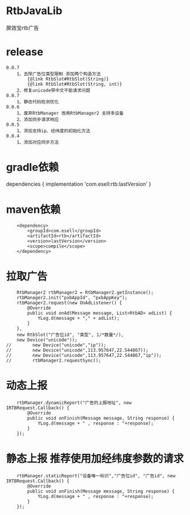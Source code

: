 # RtbJavaLib
屏效宝rtb广告

# release
    0.0.7
        1、去除广告位类型限制 添加两个构造方法
            {@link RtbSlot#RtbSlot(String)}
            {@link RtbSlot#RtbSlot(String, int)}
        2、修复unicode带中文不能请求问题
    0.0.7
        1、静态代码检测优化
    0.0.6
        1、废弃RtbManager 改用RtbManager2 支持多设备
        2、添加同步请求响应
    0.0.5
        1、添加支持ip、经纬度的初始化方法
    0.0.4
        1、添加对应同步方法
    
# gradle依赖
dependencies {
    implementation 'com.esell:rtb:lastVersion'
}
# maven依赖

        <dependency>
            <groupId>com.esell</groupId>
            <artifactId>rtb</artifactId>
            <version>lastVersion</version>
            <scope>compile</scope>
        </dependency>
        
# 拉取广告
        RtbManager2 rtbManager2 = RtbManager2.getInstance();
        rtbManager2.init("pxbAppId", "pxbAppKey");
        rtbManager2.request(new OnAdListener() {
            @Override
            public void onAd(Message message, List<RtbAD> adList) {
                YLog.d(message + "," + adList);
            }
        },
        new RtbSlot("广告位id", "类型", 1/*数量*/),
        new Device("unicode"));
    //        new Device("unicode","ip"));
    //        new Device("unicode",113.957647,22.544867));
    //        new Device("unicode",113.957647,22.544867,"ip"));
    //        rtbManager2.requestSync();

# 动态上报

        rtbManager.dynamicReport("广告的上报地址", new IRTBRequest.Callback() {
            @Override
            public void onFinish(Message message, String response) {
                YLog.d(message + " , response : "+response);
            }
        });
        
# 静态上报 推荐使用加经纬度参数的请求

        rtbManager.staticReport("设备唯一标识","广告位id", "广告id", new IRTBRequest.Callback() {
            @Override
            public void onFinish(Message message, String response) {
                YLog.d(message + " , response : "+response);
            }
        });

